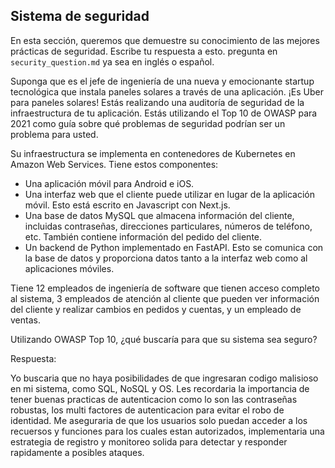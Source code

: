 ## Sistema de seguridad

En esta sección, queremos que demuestre su conocimiento de las mejores prácticas de seguridad. Escribe tu respuesta a esto.
pregunta en `security_question.md` ya sea en inglés o español.

Suponga que es el jefe de ingeniería de una nueva y emocionante startup tecnológica que instala paneles solares a través de una aplicación.
¡Es Uber para paneles solares! Estás realizando una auditoría de seguridad de la infraestructura de tu aplicación. Estás utilizando el Top 10 de OWASP
para 2021 como guía sobre qué problemas de seguridad podrían ser un problema para usted.

Su infraestructura se implementa en contenedores de Kubernetes en Amazon Web Services. Tiene estos componentes:
- Una aplicación móvil para Android e iOS.
- Una interfaz web que el cliente puede utilizar en lugar de la aplicación móvil. Esto está escrito en Javascript con Next.js.
- Una base de datos MySQL que almacena información del cliente, incluidas contraseñas, direcciones particulares, números de teléfono, etc.
   También contiene información del pedido del cliente.
- Un backend de Python implementado en FastAPI. Esto se comunica con la base de datos y proporciona datos tanto a la interfaz web como al \
   aplicaciones móviles.

Tiene 12 empleados de ingeniería de software que tienen acceso completo al sistema, 3 empleados de atención al cliente que pueden ver
información del cliente y realizar cambios en pedidos y cuentas, y un empleado de ventas.

Utilizando OWASP Top 10, ¿qué buscaría para que su sistema sea seguro?

Respuesta:

Yo buscaria que no haya posibilidades de que ingresaran codigo malisioso en mi sistema, como SQL, NoSQL y OS. Les recordaria la importancia de tener buenas practicas de autenticacion como lo son las contraseñas robustas, los multi factores de autenticacion para evitar el robo de identidad. Me aseguraria de que los usuarios solo puedan acceder a los recuersos y funciones para los cuales estan autorizados, implementaria una estrategia de registro y monitoreo solida para detectar y responder rapidamente a posibles ataques.   
